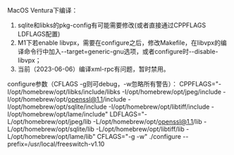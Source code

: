 MacOS Ventura下编译：
1. sqlite和libks的pkg-config有可能需要修改(或者直接通过CPPFLAGS LDFLAGS配置)
2. M1下若enable libvpx，需要在configure之后，修改Makefile，在libvpx的编译命令行中加入--target=generic-gnu选项，或者configure时--disable-libvpx；
3. 当前（2023-06-06）编译xml-rpc有问题，暂时禁用。

configure参数（CFLAGS -g则可debug，-w忽略所有警告）：
CPPFLAGS="-I/opt/homebrew/opt/libks/include/libks -I/opt/homebrew/opt/jpeg/include -I/opt/homebrew/opt/openssl@1.1/include -I/opt/homebrew/opt/sqlite/include -I/opt/homebrew/opt/libtiff/include -I/opt/homebrew/opt/lame/include" LDFLAGS="-L/opt/homebrew/opt/jpeg/lib -L/opt/homebrew/opt/openssl@1.1/lib -L/opt/homebrew/opt/sqlite/lib -L/opt/homebrew/opt/libtiff/lib -L/opt/homebrew/opt/lame/lib" CFLAGS="-g -w" ./configure --prefix=/usr/local/freeswitch-v1.10